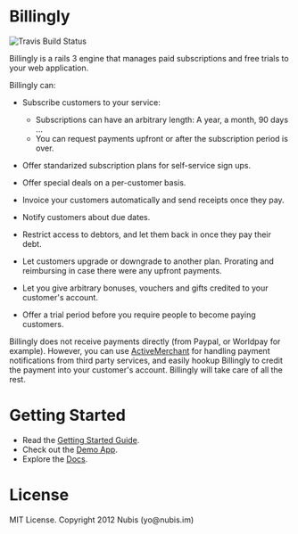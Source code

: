 # Billingly

![Travis Build Status](https://secure.travis-ci.org/nubis/billingly.png)

Billingly is a rails 3 engine that manages paid subscriptions and free trials to your web application. 

Billingly can:

* Subscribe customers to your service:
  * Subscriptions can have an arbitrary length: A year, a month, 90 days ...
  * You can request payments upfront or after the subscription period is over.

* Offer standarized subscription plans for self-service sign ups.

* Offer special deals on a per-customer basis.

* Invoice your customers automatically and send receipts once they pay.

* Notify customers about due dates.

* Restrict access to debtors, and let them back in once they pay their debt.

* Let customers upgrade or downgrade to another plan. Prorating and reimbursing in case there were any upfront payments.

* Let you give arbitrary bonuses, vouchers and gifts credited to your customer's account.

* Offer a trial period before you require people to become paying customers.

Billingly does not receive payments directly (from Paypal, or Worldpay for example). However, you can use [ActiveMerchant](http://activemerchant.org) for handling payment notifications from third party services, and easily hookup Billingly to credit the payment into your customer's account. Billingly will take care of all the rest.

# Getting Started
  * Read the [Getting Started Guide](http://rubydoc.info/github/nubis/billingly/master/file/TUTORIAL.rdoc).
  * Check out the [Demo App](http://billing.ly).
  * Explore the [Docs](http://rubydoc.info/github/nubis/billingly/master/frames/file/README.md).

# License
  MIT License. Copyright 2012 Nubis (&#121;o@n&#117;b&#105;s.im)

